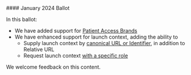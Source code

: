 <div class="note-to-balloters" markdown="1">
#### January 2024 Ballot

In this ballot:

* We have added support for [Patient Access Brands](./brands.html)
* We have enhanced support for launch context, adding the ability to
  * Supply launch context by [canonical URL or Identifier](./scopes-and-launch-context.html#fhir-context), in addition to Relative URL
  * Request launch context [with a specific role](scopes-and-launch-context.html#standalone-apps)

We welcome feedback on this content.
</div>

